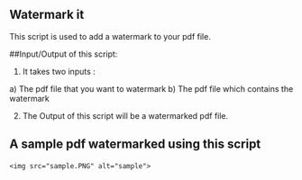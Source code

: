 ## Watermark it

This script is used to add a watermark to your pdf file.

##Input/Output of this script:

1. It takes two inputs :

a) The pdf file that you want to watermark
b) The pdf file which contains the watermark

2. The Output of this script will be a watermarked pdf file.


## A sample pdf watermarked using this script

<p align="center">
  
    <img src="sample.PNG" alt="sample">
</p>